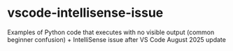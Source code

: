 # vscode-intellisense-issue
Examples of Python code that executes with no visible output (common beginner confusion) + IntelliSense issue after VS Code August 2025 update
